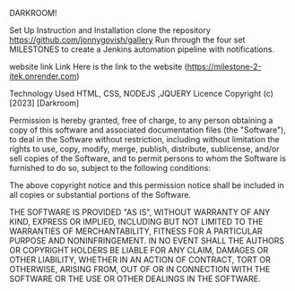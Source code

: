 DARKROOM!

Set Up Instruction and Installation
clone the repository https://github.com/jonnygovish/gallery
Run through the four set MILESTONES to create a Jenkins automation pipeline with notifications.



website link
Link
Here is the link to the website (https://milestone-2-itek.onrender.com)

Technology Used
HTML, CSS, NODEJS ,JQUERY 
Licence
Copyright (c) [2023] [Darkroom]



Permission is hereby granted, free of charge, to any person obtaining a copy of this software and associated documentation files (the "Software"), to deal in the Software without restriction, including without limitation the rights to use, copy, modify, merge, publish, distribute, sublicense, and/or sell copies of the Software, and to permit persons to whom the Software is furnished to do so, subject to the following conditions:

The above copyright notice and this permission notice shall be included in all copies or substantial portions of the Software.

THE SOFTWARE IS PROVIDED "AS IS", WITHOUT WARRANTY OF ANY KIND, EXPRESS OR IMPLIED, INCLUDING BUT NOT LIMITED TO THE WARRANTIES OF MERCHANTABILITY, FITNESS FOR A PARTICULAR PURPOSE AND NONINFRINGEMENT. IN NO EVENT SHALL THE AUTHORS OR COPYRIGHT HOLDERS BE LIABLE FOR ANY CLAIM, DAMAGES OR OTHER LIABILITY, WHETHER IN AN ACTION OF CONTRACT, TORT OR OTHERWISE, ARISING FROM, OUT OF OR IN CONNECTION WITH THE SOFTWARE OR THE USE OR OTHER DEALINGS IN THE SOFTWARE.